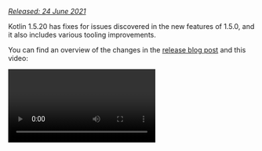 [//]: # (title: What's new in Kotlin 1.5.20)

_[Released: 24 June 2021](releases.md#release-details)_

Kotlin 1.5.20 has fixes for issues discovered in the new features of 1.5.0, and it also includes various tooling improvements.

You can find an overview of the changes in the [release blog post](https://blog.jetbrains.com/kotlin/2021/06/kotlin-1-5-20-released/)
and this video:

<video href="SV8CgSXQe44" title="Kotlin 1.5.20"/>

## Kotlin/JVM

Kotlin 1.5.20 is receiving the following updates on the JVM platform: 
* [String concatenation via invokedynamic](#string-concatenation-via-invokedynamic)
* [Support for JSpecify nullness annotations](#support-for-jspecify-nullness-annotations)
* [Support for calling Java's Lombok-generated methods within modules that have Kotlin and Java code](#support-for-calling-java-s-lombok-generated-methods-within-modules-that-have-kotlin-and-java-code)

### String concatenation via invokedynamic

Kotlin 1.5.20 compiles string concatenations into [dynamic invocations](https://docs.oracle.com/javase/7/docs/technotes/guides/vm/multiple-language-support.html#invokedynamic)
(`invokedynamic`) on JVM 9+ targets, thereby keeping up with modern Java versions.
More precisely, it uses [`StringConcatFactory.makeConcatWithConstants()`](https://docs.oracle.com/javase/9/docs/api/java/lang/invoke/StringConcatFactory.html#makeConcatWithConstants-java.lang.invoke.MethodHandles.Lookup-java.lang.String-java.lang.invoke.MethodType-java.lang.String-java.lang.Object...-)
for string concatenation.

To switch back to concatenation via [`StringBuilder.append()`](https://docs.oracle.com/javase/9/docs/api/java/lang/StringBuilder.html#append-java.lang.String-)
used in previous versions, add the compiler option `-Xstring-concat=inline`.

Learn how to add compiler options in [Gradle](gradle-compiler-options.md), [Maven](maven.md#specify-compiler-options), and the [command-line compiler](compiler-reference.md#compiler-options).

### Support for JSpecify nullness annotations

The Kotlin compiler can read various types of [nullability annotations](java-interop.md#nullability-annotations) to pass
nullability information from Java to Kotlin. Version 1.5.20 introduces support for the [JSpecify project](https://jspecify.dev/),
which includes the standard unified set of Java nullness annotations.

With JSpecify, you can provide more detailed nullability information to help Kotlin keep null-safety interoperating with
Java. You can set default nullability for the declaration, package, or module scope, specify parametric nullability,
and more. You can find more details about this in the [JSpecify user guide](https://jspecify.dev/user-guide.html).

Here is the example of how Kotlin can handle JSpecify annotations:

```java
// JavaClass.java
import org.jspecify.nullness.*;

@NullMarked
public class JavaClass {
  public String notNullableString() { return ""; }
  public @Nullable String nullableString() { return ""; }
}
```

```kotlin
// Test.kt
fun kotlinFun() = with(JavaClass()) {
  notNullableString().length // OK
  nullableString().length    // Warning: receiver nullability mismatch
}
```

In 1.5.20, all nullability mismatches according to the JSpecify-provided nullability information are reported as warnings.
Use the `-Xjspecify-annotations=strict` and `-Xtype-enhancement-improvements-strict-mode` compiler options to enable
strict mode (with error reporting) when working with JSpecify.
Please note that the JSpecify project is under active development. Its API and implementation can change significantly at any time.

[Learn more about null-safety and platform types](java-interop.md#null-safety-and-platform-types).

### Support for calling Java's Lombok-generated methods within modules that have Kotlin and Java code

> The Lombok compiler plugin is [Experimental](components-stability.md).
> It may be dropped or changed at any time. Use it only for evaluation purposes.
> We would appreciate your feedback on it in [YouTrack](https://youtrack.jetbrains.com/issue/KT-7112).
>
{type="warning"}

Kotlin 1.5.20 introduces an experimental [Lombok compiler plugin](lombok.md). This plugin makes it possible to generate
and use Java's [Lombok](https://projectlombok.org/) declarations within modules that have Kotlin and Java code. Lombok
annotations work only in Java sources and are ignored if you use them in Kotlin code.

The plugin supports the following annotations:
* `@Getter`, `@Setter`
* `@NoArgsConstructor`, `@RequiredArgsConstructor`, and `@AllArgsConstructor`
* `@Data`
* `@With`
* `@Value`

We're continuing to work on this plugin. To find out the detailed current state, visit the [Lombok compiler plugin's README](https://github.com/JetBrains/kotlin/blob/master/plugins/lombok/lombok-compiler-plugin/README.md).

Currently, we don't have plans to support the `@Builder` annotation. However, we can consider this if you vote
for [`@Builder` in YouTrack](https://youtrack.jetbrains.com/issue/KT-46959).

[Learn how to configure the Lombok compiler plugin](lombok.md#gradle).

## Kotlin/Native

Kotlin/Native 1.5.20 offers a preview of the new feature and the tooling improvements:

* [Opt-in export of KDoc comments to generated Objective-C headers](#opt-in-export-of-kdoc-comments-to-generated-objective-c-headers)
* [Compiler bug fixes](#compiler-bug-fixes)
* [Improved performance of Array.copyInto() inside one array](#improved-performance-of-array-copyinto-inside-one-array)

### Opt-in export of KDoc comments to generated Objective-C headers

> The ability to export KDoc comments to generated Objective-C headers is [Experimental](components-stability.md).
> It may be dropped or changed at any time.
> Opt-in is required (see the details below), and you should use it only for evaluation purposes.
> We would appreciate your feedback on it in [YouTrack](https://youtrack.jetbrains.com/issue/KT-38600).
>
{type="warning"}

You can now set the Kotlin/Native compiler to export the [documentation comments (KDoc)](kotlin-doc.md) from Kotlin code
to the Objective-C frameworks generated from it, making them visible to the frameworks' consumers.

For example, the following Kotlin code with KDoc:

```kotlin
/**
 * Prints the sum of the arguments.
 * Properly handles the case when the sum doesn't fit in 32-bit integer.
 */
fun printSum(a: Int, b: Int) = println(a.toLong() + b)
```

produces the following Objective-C headers:

```objc
/**
 * Prints the sum of the arguments.
 * Properly handles the case when the sum doesn't fit in 32-bit integer.
 */
+ (void)printSumA:(int32_t)a b:(int32_t)b __attribute__((swift_name("printSum(a:b:)")));
```

This also works well with Swift.

To try out this ability to export KDoc comments to Objective-C headers, use the `-Xexport-kdoc` compiler option. Add the
following lines to `build.gradle(.kts)` of the Gradle projects you want to export comments from:

<tabs group="build-script">
<tab title="Kotlin" group-key="kotlin">

```kotlin
kotlin {
    targets.withType<org.jetbrains.kotlin.gradle.plugin.mpp.KotlinNativeTarget> {
        compilations.get("main").kotlinOptions.freeCompilerArgs += "-Xexport-kdoc"
    }
}
```

</tab>
<tab title="Groovy" group-key="groovy">

```groovy
kotlin {
    targets.withType(org.jetbrains.kotlin.gradle.plugin.mpp.KotlinNativeTarget) {
        compilations.get("main").kotlinOptions.freeCompilerArgs += "-Xexport-kdoc"
    }
}
```

</tab>
</tabs>

We would be very grateful if you would share your feedback with us using this [YouTrack ticket](https://youtrack.jetbrains.com/issue/KT-38600).

### Compiler bug fixes

The Kotlin/Native compiler has received multiple bug fixes in 1.5.20. You can find the complete list in the [changelog](https://github.com/JetBrains/kotlin/releases/tag/v1.5.20).

There is an important bug fix that affects compatibility: in previous versions, string constants that contained incorrect
UTF [surrogate pairs](https://en.wikipedia.org/wiki/Universal_Character_Set_characters#Surrogates) were losing their
values during compilation. Now such values are preserved. Application developers can safely update to 1.5.20 – nothing
will break. However, libraries compiled with 1.5.20 are incompatible with earlier compiler versions.
See [this YouTrack issue](https://youtrack.jetbrains.com/issue/KT-33175) for details.

### Improved performance of Array.copyInto() inside one array

We've improved the way `Array.copyInto()` works when its source and destination are the same array. Now such operations
finish up to 20 times faster (depending on the number of objects being copied) due to memory management optimizations
for this use case.

## Kotlin/JS

With 1.5.20, we're publishing a guide that will help you migrate your projects to the new [IR-based backend](js-ir-compiler.md)
for Kotlin/JS.

### Migration guide for the JS IR backend

The new [migration guide for the JS IR backend](js-ir-migration.md) identifies issues you may encounter during migration
and provides solutions for them. If you find any issues that aren't covered in the guide, please report them to our [issue tracker](http://kotl.in/issue).

## Gradle

Kotlin 1.5.20 introduces the following features that can improve the Gradle experience:

* [Caching for annotation processors classloaders in kapt](#caching-for-annotation-processors-classloaders-in-kapt)
* [Deprecation of the `kotlin.parallel.tasks.in.project` build property](#deprecation-of-the-kotlin-parallel-tasks-in-project-build-property)

### Caching for annotation processors' classloaders in kapt

> Caching for annotation processors' classloaders in kapt is [Experimental](components-stability.md).
> It may be dropped or changed at any time. Use it only for evaluation purposes.
> We would appreciate your feedback on it in [YouTrack](https://youtrack.jetbrains.com/issue/KT-28901).
>
{type="warning"}

There is now a new experimental feature that makes it possible to cache the classloaders of annotation processors in [kapt](kapt.md).
This feature can increase the speed of kapt for consecutive Gradle runs.

To enable this feature, use the following properties in your `gradle.properties` file:

```none
# positive value will enable caching
# use the same value as the number of modules that use kapt
kapt.classloaders.cache.size=5

# disable for caching to work
kapt.include.compile.classpath=false
```

Learn more about [kapt](kapt.md).

### Deprecation of the kotlin.parallel.tasks.in.project build property

With this release, Kotlin parallel compilation is controlled by the [Gradle parallel execution flag `--parallel`](https://docs.gradle.org/current/userguide/performance.html#parallel_execution).
Using this flag, Gradle executes tasks concurrently, increasing the speed of compiling tasks and utilizing the resources
more efficiently.

You no longer need to use the `kotlin.parallel.tasks.in.project` property. This property has been deprecated and will be
removed in the next major release.

## Standard library

Kotlin 1.5.20 changes the platform-specific implementations of several functions for working with characters and as a
result brings unification across platforms:
* [Support for all Unicode digits in Char.digitToInt() for Kotlin/Native and Kotlin/JS](#support-for-all-unicode-digits-in-char-digittoint-in-kotlin-native-and-kotlin-js).
* [Unification of Char.isLowerCase()/isUpperCase() implementations across platforms](#unification-of-char-islowercase-isuppercase-implementations-across-platforms).

### Support for all Unicode digits in Char.digitToInt() in Kotlin/Native and Kotlin/JS

[`Char.digitToInt()`](https://kotlinlang.org/api/latest/jvm/stdlib/kotlin.text/digit-to-int.html) returns the numeric
value of the decimal digit that the character represents. Before 1.5.20, the function supported all Unicode digit characters
only for Kotlin/JVM: implementations on the Native and JS platforms supported only ASCII digits.

From now, both with Kotlin/Native and Kotlin/JS, you can call `Char.digitToInt()` on any Unicode digit character and get
its numeric representation.

```kotlin
fun main() {
//sampleStart
    val ten = '\u0661'.digitToInt() + '\u0039'.digitToInt() // ARABIC-INDIC DIGIT ONE + DIGIT NINE
    println(ten)
//sampleEnd
}
```
{kotlin-runnable="true" kotlin-min-compiler-version="1.5"}


### Unification of Char.isLowerCase()/isUpperCase() implementations across platforms

The functions [`Char.isUpperCase()`](https://kotlinlang.org/api/latest/jvm/stdlib/kotlin.text/is-upper-case.html) and
[`Char.isLowerCase()`](https://kotlinlang.org/api/latest/jvm/stdlib/kotlin.text/is-lower-case.html) return a boolean value
depending on the case of the character. For Kotlin/JVM, the implementation checks both the `General_Category` and the
`Other_Uppercase`/`Other_Lowercase` [Unicode properties](https://en.wikipedia.org/wiki/Unicode_character_property).

Prior to 1.5.20, implementations for other platforms worked differently and considered only the general category.
In 1.5.20, implementations are unified across platforms and use both properties to determine the character case:

```kotlin
fun main() {
//sampleStart
    val latinCapitalA = 'A' // has "Lu" general category
    val circledLatinCapitalA = 'Ⓐ' // has "Other_Uppercase" property
    println(latinCapitalA.isUpperCase() && circledLatinCapitalA.isUpperCase())
//sampleEnd
}
```
{kotlin-runnable="true" kotlin-min-compiler-version="1.5"}

